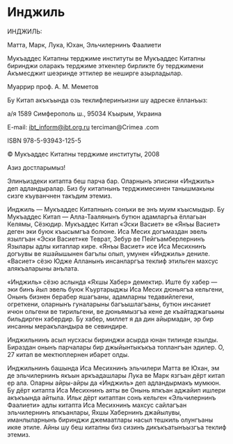 # Инджиль

ИНДЖИЛЬ:

Матта, Марк, Лука, Юхан,
Эльчилернинъ Фаалиети

Мукъаддес Китапны терджиме институты ве Мукъаддес Китапны биринджи оларакъ терджиме эткенлер бирликте бу терджимени Акъмесджит шеэринде эттилер ве неширге азырладылар. 

Муаррир проф. А. М. Меметов

Бу Китап акъкъында озь теклифлеринъизни шу адреске ёлланъыз:

а/я 1589
Симферополь ш., 95034 
Къырым, Украина 

E-mail:
ibt_inform@ibt.org.ru terciman@Crimea .com

ISBN 978-5-93943-125-5

© Мукъаддес Китапны терджиме институты, 2008

Азиз достларымыз!

Элинъиздеки китапта беш парча бар. Оларнынъ эписини «Инджиль» деп адландыралар. Биз бу китапнынъ терджимесинен танышмакьны сизге къуванчнен такъдим этемиз.

Инджиль — Мукъаддес Китапнынъ сонъки ве энъ муим къысмыдыр. Бу Мукъаддес Китап — Алла-Таалянынъ бутюн адамларгьа ёллагьан Келямы, Сёзюдир. Мукъаддес Китап «Эски Васиет» ве «Янъы Васиет» деген эки буюк къысымгъа болюне. Иса Месих догъмаздан эвель язылгъан «Эски Васиет»ке Теврат, Зебур ве Пейгъамберлернинъ Язылары адлы китаплар кире. «Янъы Васиет» исе Иса Месихнинъ догъувы ве яшайышынен багълы олып, умунен «Инджиль» дениле. «Васиет» сёзю Юдже Алланынъ инсанларгъа теклиф этильген махсус алякъаларыны анълата.

«Инджиль» сёзю аслында «Яхшы Хабер» демектир. Иште бу хабер — эки бинъ йыл эвель буюк Къуртарыджы Иса Месих дюньягъа кельгени, Онынъ бизнен берабер яшагъаны, адамларны тедавийлегени, огреткени, оларнынъ гуналарыны багъышлагъаны, бутюн инсаниет ичюн ольгени ве тирильгени, ве дюньямызгъа кене де къайтаджагьыны бильдирген хабердир. Бу хабер, миллет я да дин айырмадан, эр бир инсанны меракъландыра ве севиндире.

Инджильнинъ асыл нусхасы биринджи асырда юнан тилинде язылды. Бираздан онынъ парчалары бир джыйынтыкъкъа топлангъан эдилер. О, 27 китап ве мектюплернен ибарет олды.

Инджильнинъ башында Иса Месихнинъ эльчилери Матта ве Юхан, эм де эльчилернинъ якъын аркъадашлары Лука ве Марк язгъан дёрт китап ер ала. Оларны айры-айры да «Инджиль» деп адландырмакъ мумкюн. Бу дёрт китапта Иса Месихнинъ аяты ве Онынь япкъан аджайип ишлери акъкъында айтыла. Ильк дёрт китаптан сонъ кельген «Эльчилернинъ Фаалиети» адлы китапта Иса Месихнинъ махсус сайлагъан эльчилернинъ япкъанлары, Яхшы Хабернинъ джайылувы, иманлыларнынъ биринджи джемаатлары насыл тешкиль олунгъаны икяе этиле. Айны шу беш китапны биз сизинъ дикъкъатынъызгъа теклиф этемиз.
